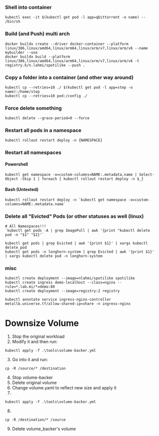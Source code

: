 ### Shell into container
```
kubectl exec -it $(kubectl get pod -l app=qbittorrent -o name) -- /bin/sh
```

### Build (and Push) multi arch
```
docker buildx create --driver docker-container --platform linux/386,linux/amd64,linux/arm64,linux/arm/v7,linux/arm/v6 --name mybuilder --use
docker buildx build --platform linux/386,linux/amd64,linux/arm64,linux/arm/v7,linux/arm/v6 -t registry.k/n.lahmi/spotilike --push .
```

### Copy a folder into a container (and other way around)
```
kubectl cp --retries=10 ./ $(kubectl get pod -l app=step -o name):/home/step
kubectl cp --retries=10 pod:/config ./
```

### Force delete something
```
kubectl delete --grace-period=0 --force
```

### Restart all pods in a namespace
```
kubectl rollout restart deploy -n {NAMESPACE}
```

### Restart all namespaces
#### Powershell
```
kubectl get namespace -o=custom-columns=NAME:.metadata.name | Select-Object -Skip 1 | foreach { kubectl rollout restart deploy -n $_}
```
#### Bash (Untested)
```
kubectl rollout restart deploy -n `kubectl get namespace -o=custom-columns=NAME:.metadata.name`
```

### Delete all "Evicted" Pods (or other statuses as well (linux)
```
# All Namespaces!!!
`kubectl get pods -A | grep ImagePull | awk '{print "kubectl delete pod -n "$1" "$2}'`

kubectl get pods | grep Evicted | awk '{print $1}' | xargs kubectl delete pod
kubectl get pods -n longhorn-system | grep Evicted | awk '{print $1}' | xargs kubectl delete pod -n longhorn-system
```

### misc
```
kubectl create deployment --image=nlahmi/spotilike spotilike
kubectl create ingress demo-localhost --class=nginx --rule=*.lab.mi/*=demo:80
kubectl create deployment --image=registry:2 registry

kubectl annotate service ingress-nginx-controller metallb.universe.tf/allow-shared-ip=share -n ingress-nginx
```

# Downsize Volume
1. Stop the original workload
2. Modify it and then run:
```
kubectl apply -f .\tools\volume-backer.yml
```
3. Go into it and run:
```
cp -R /source/* /destination
```
4. Stop volume-backer
5. Delete original volume
6. Change volume.yaml to reflect new size and apply it
7. 
```
kubectl apply -f .\tools\volume-backer.yml
```
8. 
```
cp -R /destination/* /source
```
9. Delete volume_backer's volume

